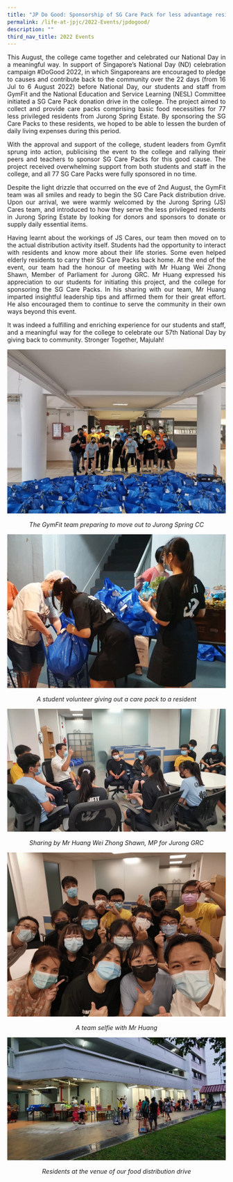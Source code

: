 ```yaml
---
title: "JP Do Good: Sponsorship of SG Care Pack for less advantage residents"
permalink: /life-at-jpjc/2022-Events/jpdogood/
description: ""
third_nav_title: 2022 Events
---
```


<div align=justify>
	
<p>This August, the college came together and celebrated our National Day in a meaningful way. In support of Singapore’s National Day (ND) celebration campaign #DoGood 2022, in which Singaporeans are encouraged to pledge to causes and contribute back to the community over the 22 days (from 16 Jul to 6 August 2022) before National Day, our students and staff from GymFit and the National Education and Service Learning (NESL) Committee initiated a SG Care Pack donation drive in the college. The project aimed to collect and provide care packs comprising basic food necessities for 77 less privileged residents from Jurong Spring Estate. By sponsoring the SG Care Packs to these residents, we hoped to be able to lessen the burden of daily living expenses during this period.</p>

<p>With the approval and support of the college, student leaders from Gymfit sprung into action, publicising the event to the college and rallying their peers and teachers to sponsor SG Care Packs for this good cause. The project received overwhelming support from both students and staff in the college, and all 77 SG Care Packs were fully sponsored in no time.</p>

<p>Despite the light drizzle that occurred on the eve of 2nd August, the GymFit team was all smiles and ready to begin the SG Care Pack distribution drive. Upon our arrival, we were warmly welcomed by the Jurong Spring (JS) Cares team, and introduced to how they serve the less privileged residents in Jurong Spring Estate by looking for donors and sponsors to donate or supply daily essential items. </p>
		
<p>Having learnt about the workings of JS Cares, our team then moved on to the actual distribution activity itself. Students had the opportunity to interact with residents and know more about their life stories. Some even helped elderly residents to carry their SG Care Packs back home. At the end of the event, our team had the honour of meeting with Mr Huang Wei Zhong Shawn, Member of Parliament for Jurong GRC. Mr Huang expressed his appreciation to our students for initiating this project, and the college for sponsoring the SG Care Packs. In his sharing with our team, Mr Huang imparted insightful leadership tips and affirmed them for their great effort. He also encouraged them to continue to serve the community in their own ways beyond this event.</p>

<p>It was indeed a fulfilling and enriching experience for our students and staff, and a meaningful way for the college to celebrate our 57th National Day by giving back to community. Stronger Together, Majulah!</p>

<img src="/images/Life%20@%20JPJC/2022%20Events/JP%20Do%20Good/Photo%201.jpeg"><figcaption align=center><em>The GymFit team preparing to move out to Jurong Spring CC<em></figcaption>

<img src="/images/Life%20@%20JPJC/2022%20Events/JP%20Do%20Good/Photo%202.jpeg"><figcaption align=center><em>A student volunteer giving out a care pack to a resident<em></figcaption>

<img src="/images/Life%20@%20JPJC/2022%20Events/JP%20Do%20Good/Photo%203.jpeg"><figcaption align=center><em>Sharing by Mr Huang Wei Zhong Shawn, MP for Jurong GRC<em></figcaption>
	
<img src="/images/Life%20@%20JPJC/2022%20Events/JP%20Do%20Good/Photo%204.jpeg"><figcaption align=center><em>A team selfie with Mr Huang<em></figcaption>
	
<img src="/images/Life%20@%20JPJC/2022%20Events/JP%20Do%20Good/Photo%205.jpeg"><figcaption align=center><em>Residents at the venue of our food distribution drive<em></figcaption>